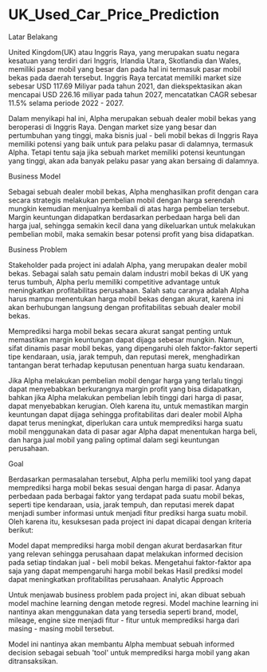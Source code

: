 # UK_Used_Car_Price_Prediction

Latar Belakang

United Kingdom(UK) atau Inggris Raya, yang merupakan suatu negara kesatuan yang terdiri dari Inggris, Irlandia Utara, Skotlandia dan Wales, memiliki pasar mobil yang besar dan pada hal ini termasuk pasar mobil bekas pada daerah tersebut. Inggris Raya tercatat memiliki market size sebesar USD 117.69 Miliyar pada tahun 2021, dan diekspektasikan akan mencapai USD 226.16 miliyar pada tahun 2027, mencatatkan CAGR sebesar 11.5% selama periode 2022 - 2027.

Dalam menyikapi hal ini, Alpha merupakan sebuah dealer mobil bekas yang beroperasi di Inggris Raya. Dengan market size yang besar dan pertumbuhan yang tinggi, maka bisnis jual - beli mobil bekas di Inggris Raya memiliki potensi yang baik untuk para pelaku pasar di dalamnya, termasuk Alpha. Tetapi tentu saja jika sebuah market memiliki potensi keuntungan yang tinggi, akan ada banyak pelaku pasar yang akan bersaing di dalamnya.

Business Model

Sebagai sebuah dealer mobil bekas, Alpha menghasilkan profit dengan cara secara strategis melakukan pembelian mobil dengan harga serendah mungkin kemudian menjualnya kembali di atas harga pembelian tersebut. Margin keuntungan didapatkan berdasarkan perbedaan harga beli dan harga jual, sehingga semakin kecil dana yang dikeluarkan untuk melakukan pembelian mobil, maka semakin besar potensi profit yang bisa didapatkan.

Business Problem

Stakeholder pada project ini adalah Alpha, yang merupakan dealer mobil bekas. Sebagai salah satu pemain dalam industri mobil bekas di UK yang terus tumbuh, Alpha perlu memiliki competitive advantage untuk meningkatkan profitabilitas perusahaan. Salah satu caranya adalah Alpha harus mampu menentukan harga mobil bekas dengan akurat, karena ini akan berhubungan langsung dengan profitabilitas sebuah dealer mobil bekas.

Memprediksi harga mobil bekas secara akurat sangat penting untuk memastikan margin keuntungan dapat dijaga sebesar mungkin. Namun, sifat dinamis pasar mobil bekas, yang dipengaruhi oleh faktor-faktor seperti tipe kendaraan, usia, jarak tempuh, dan reputasi merek, menghadirkan tantangan berat terhadap keputusan penentuan harga suatu kendaraan.

Jika Alpha melakukan pembelian mobil dengar harga yang terlalu tinggi dapat menyebabkan berkurangnya margin profit yang bisa didapatkan, bahkan jika Alpha melakukan pembelian lebih tinggi dari harga di pasar, dapat menyebabkan kerugian. Oleh karena itu, untuk memastikan margin keuntungan dapat dijaga sehingga profitabilitas dari dealer mobil Alpha dapat terus meningkat, diperlukan cara untuk memprediksi harga suatu mobil menggunakan data di pasar agar Alpha dapat menentukan harga beli, dan harga jual mobil yang paling optimal dalam segi keuntungan perusahaan.

Goal

Berdasarkan permasalahan tersebut, Alpha perlu memiliki tool yang dapat memprediksi harga mobil bekas sesuai dengan harga di pasar. Adanya perbedaan pada berbagai faktor yang terdapat pada suatu mobil bekas, seperti tipe kendaraan, usia, jarak tempuh, dan reputasi merek dapat menjadi sumber informasi untuk menjadi fitur prediksi harga suatu mobil. Oleh karena itu, kesuksesan pada project ini dapat dicapai dengan kriteria berikut:

Model dapat memprediksi harga mobil dengan akurat berdasarkan fitur yang relevan sehingga perusahaan dapat melakukan informed decision pada setiap tindakan jual - beli mobil bekas.
Mengetahui faktor-faktor apa saja yang dapat mempengaruhi harga mobil bekas
Hasil prediksi model dapat meningkatkan profitabilitas perusahaan.
Analytic Approach

Untuk menjawab business problem pada project ini, akan dibuat sebuah model machine learning dengan metode regresi. Model machine learning ini nantinya akan menggunakan data yang tersedia seperti brand, model, mileage, engine size menjadi fitur - fitur untuk memprediksi harga dari masing - masing mobil tersebut.

Model ini nantinya akan membantu Alpha membuat sebuah informed decision sebagai sebuah 'tool' untuk memprediksi harga mobil yang akan ditransaksikan.
